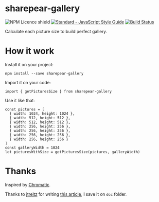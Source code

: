 # sharepear-gallery

![NPM Licence shield](https://img.shields.io/npm/l/sharepear-gallery.svg)
[![Standard - JavaScript Style Guide](https://img.shields.io/badge/code%20style-standard-brightgreen.svg)](http://standardjs.com/)
[![Build Status](https://travis-ci.org/kosssi/sharepear-gallery.svg?branch=master)](https://travis-ci.org/kosssi/sharepear-gallery)

Calculate each picture size to build perfect gallery.

# How it work

Install it on your project:

    npm install --save sharepear-gallery

Import it on your code:

    import { getPicturesSize } from sharepear-gallery

Use it like that:

    const pictures = [
      { width: 1024, height: 1024 },
      { width: 512, height: 512 },
      { width: 512, height: 512 },
      { width: 256, height: 256 },
      { width: 256, height: 256 },
      { width: 256, height: 256 },
      { width: 256, height: 256 }
    ]
    const galleryWidth = 1024
    let picturesWithSize = getPicturesSize(pictures, galleryWidth)

# Thanks

Inspired by [Chromatic](http://www.chromatic.io/).

Thanks to [jtreitz](https://github.com/jtreitz) for writing [this article](https://medium.com/@jtreitz/the-algorithm-for-a-perfectly-balanced-photo-gallery-914c94a5d8af#.9nh1nys9y), I save it on `doc` folder.
